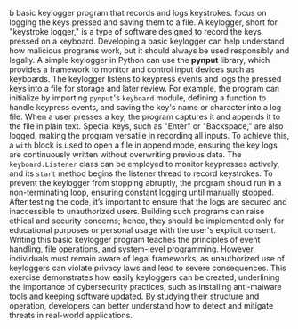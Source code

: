 b basic keylogger program that records and logs keystrokes.
focus on logging the keys pressed and saving them to a file. A keylogger, short for "keystroke logger," is a type of software designed to record the keys pressed on a keyboard. 
Developing a basic keylogger can help understand how malicious programs work, but it should always be used responsibly and legally. A simple keylogger in Python can use the **pynput** library, 
which provides a framework to monitor and control input devices such as keyboards. The keylogger listens to keypress events and logs the pressed keys into a file for storage and later review. 
For example, the program can initialize by importing `pynput`'s `keyboard` module, defining a function to handle keypress events, and saving the key's name or character into a log file.
When a user presses a key, the program captures it and appends it to the file in plain text. Special keys, such as "Enter" or "Backspace," are also logged, making the program versatile in recording all inputs.
To achieve this, a `with` block is used to open a file in append mode, ensuring the key logs are continuously written without overwriting previous data. 
The `keyboard.Listener` class can be employed to monitor keypresses actively, and its `start` method begins the listener thread to record keystrokes.
To prevent the keylogger from stopping abruptly, the program should run in a non-terminating loop, ensuring constant logging until manually stopped. 
After testing the code, it’s important to ensure that the logs are secured and inaccessible to unauthorized users. 
Building such programs can raise ethical and security concerns; hence, they should be implemented only for educational purposes or personal usage with the user's explicit consent.
Writing this basic keylogger program teaches the principles of event handling, file operations, and system-level programming. However, individuals must remain aware of legal frameworks, 
as unauthorized use of keyloggers can violate privacy laws and lead to severe consequences. This exercise demonstrates how easily keyloggers can be created, underlining the importance of cybersecurity practices, 
such as installing anti-malware tools and keeping software updated. 
By studying their structure and operation, developers can better understand how to detect and mitigate threats in real-world applications.
